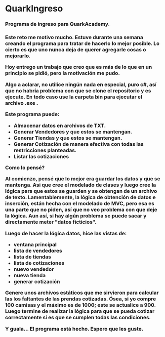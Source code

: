 # QuarkIngreso

<h3>Programa de ingreso para QuarkAcademy.<h3>

Este reto me motivo mucho. Estuve durante una semana creando el programa para tratar de hacerlo lo mejor posible.
Lo cierto es que uno nunca deja de querer agregarle cosas o mejorarlo.

Hoy entrego un trabajo que creo que es más de lo que en un principio se pidió, pero la motivación me pudo.

Algo a aclarar, no utilice ningún nada en especial, puro c#, así que no habría problema con que se clone el repositorio y es ejecute. En todo caso use la carpeta bin para ejecutar el archivo .exe .

<b>Este programa puede:</b>
<ul>
  <li> Almacenar datos en archivos de TXT.
  <li> Generar Vendedores y que estos se mantengan.
  <li> Generar Tiendas y que estos se mantengan.
  <li> Generar Cotización de manera efectiva con todas las restricciones planteadas.
  <li> Listar las cotizaciones
</ul>

Como lo pensé?

Al comienzo, pensé que lo mejor era guardar los datos y que se mantenga. Asi que cree el modelado de clases y luego cree la lógica para que estos se guarden y se obtengan de un archivo de texto.
Lamentablemente, la lógica de obtención de datos e inserción, están hecha con el modelado de MVC, pero esa es una parte que no piden, así que no veo problema con que deje la lógica. Aun así, si hay algún problema se puede sacar y directamente meter "datos ficticios".

Luego de hacer la lógica datos,<b> hice las vistas de:</b>
<ul>
  <li> ventana principal
  <li> lista de vendedores
  <li> lista de tiendas 
  <li> lista de cotizaciones
  <li> nuevo vendedor
  <li> nueva tienda
  <li> generar cotización
</ul>

Genere unos archivos estáticos que me sirvieron para calcular las los faltantes de las prendas cotizadas. Ósea, si yo compre 100 camisas y el máximo es de 1000; este se actualice a 900.
Luego termine de realizar la lógica para que se pueda cotizar correctamente si es que se cumplen todas las condiciones.

Y guala... El programa está hecho. Espero que les guste.
